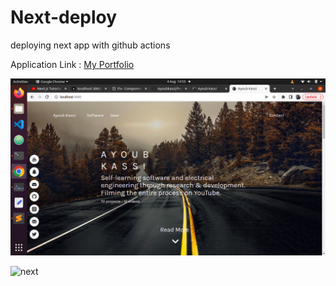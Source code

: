 # Next-deploy
deploying next app with github actions

Application Link : [My Portfolio](https://portfolio-ayoubkassi.vercel.app/)

![next](./front/public/preview.png)

![next](https://miro.medium.com/max/1000/1*KDMx1YspSrBcFJG-NDZgDg.png)
